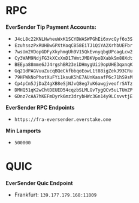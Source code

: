 # RPC
**EverSender Tip Payment Accounts:**
- `J4cL8c22KNLHwheuWxK1SCYBWASWPGhEi6xvcGyf6o3S`
- `EzuhsszPxRUHBwGPXtKoqCB58EiTJ1QiYA2XrhbUEFbr`
- `7wsUm2VDopGDFyXkyhmgUh9V15QkEvnyqbgUPcagLcw2`
- `Cy3WAM9NdjFG3kXCxXmD17WmtJMBKVpoBXabkSm88Xdt`
- `BEEya88mme6JJ4rgshBR23eiDHmygUii9opUHE3qxnqK`
- `Gq21dPAGVuuZucqBQeCkfbbqoEowL1t88igZekJ93CRu`
- `79HFWkNoPhotXuFYi1ksuK5hE7AUnKasafP6c71hS9sM`
- `Cp4pCm5JjDaZ4gXB8eSjNJvQ8eg7uK6awgjveofrSATz`
- `DMHQ51qK2wChtDEUED54cqzbSLMLGvTygQCv5uLTUmZP`
- `GDnz7cAA7hKEFmDyrk6mz3drybHWc3Gn14y9LCsvvtjE`

**EverSender RPC Endpoints**
- `https://fra-eversender.everstake.one`

**Min Lamports**
- `500000`

# QUIC
**EverSender Quic Endpoint**
- Frankfurt: `139.177.179.168:11809`

